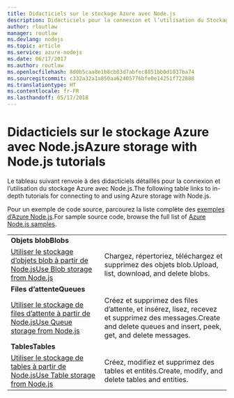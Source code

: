 ```yaml
---
title: Didacticiels sur le stockage Azure avec Node.js
description: Didacticiels pour la connexion et l’utilisation du Stockage Azure avec Node.js.
author: rloutlaw
manager: routlaw
ms.devlang: nodejs
ms.topic: article
ms.service: azure-nodejs
ms.date: 06/17/2017
ms.author: routlaw
ms.openlocfilehash: 8d0b5caa8e1b8cb03d7abfec8851bb0d1037ba74
ms.sourcegitcommit: c332a32a1a850aa62405776bfe0e14251f722888
ms.translationtype: HT
ms.contentlocale: fr-FR
ms.lasthandoff: 05/17/2018
---
```

# <a name="azure-storage-with-nodejs-tutorials"></a><span data-ttu-id="59468-103">Didacticiels sur le stockage Azure avec Node.js</span><span class="sxs-lookup"><span data-stu-id="59468-103">Azure storage with Node.js tutorials</span></span>

<span data-ttu-id="59468-104">Le tableau suivant renvoie à des didacticiels détaillés pour la connexion et l’utilisation du stockage Azure avec Node.js.</span><span class="sxs-lookup"><span data-stu-id="59468-104">The following table links to in-depth tutorials for connecting to and using Azure storage with Node.js.</span></span>

<span data-ttu-id="59468-105">Pour un exemple de code source, parcourez la liste complète des [exemples d’Azure Node.js](https://azure.microsoft.com/resources/samples/?term=nodejs).</span><span class="sxs-lookup"><span data-stu-id="59468-105">For sample source code, browse the full list of [Azure Node.js samples](https://azure.microsoft.com/resources/samples/?term=nodejs).</span></span>

| | |
|---|---|
| <span data-ttu-id="59468-106">**Objets blob**</span><span class="sxs-lookup"><span data-stu-id="59468-106">**Blobs**</span></span> ||
| [<span data-ttu-id="59468-107">Utiliser le stockage d’objets blob à partir de Node.js</span><span class="sxs-lookup"><span data-stu-id="59468-107">Use Blob storage from Node.js</span></span>](http://docs.microsoft.com/azure/storage/storage-nodejs-how-to-use-blob-storage?toc=/azure/node/toc.json&bc=/azure/node/toc.json) | <span data-ttu-id="59468-108">Chargez, répertoriez, téléchargez et supprimez des objets blob.</span><span class="sxs-lookup"><span data-stu-id="59468-108">Upload, list, download, and delete blobs.</span></span> |
| <span data-ttu-id="59468-109">**Files d’attente**</span><span class="sxs-lookup"><span data-stu-id="59468-109">**Queues**</span></span> ||
| [<span data-ttu-id="59468-110">Utiliser le stockage de files d’attente à partir de Node.js</span><span class="sxs-lookup"><span data-stu-id="59468-110">Use Queue storage from Node.js</span></span>](http://docs.microsoft.com/azure/storage/storage-nodejs-how-to-use-queues?toc=/azure/node/toc.json&bc=/azure/node/toc.json) | <span data-ttu-id="59468-111">Créez et supprimez des files d’attente, et insérez, lisez, recevez et supprimez des messages.</span><span class="sxs-lookup"><span data-stu-id="59468-111">Create and delete queues and insert, peek, get, and delete messages.</span></span> |
| <span data-ttu-id="59468-112">**Tables**</span><span class="sxs-lookup"><span data-stu-id="59468-112">**Tables**</span></span> ||
| [<span data-ttu-id="59468-113">Utiliser le stockage de tables à partir de Node.js</span><span class="sxs-lookup"><span data-stu-id="59468-113">Use Table storage from Node.js</span></span>](http://docs.microsoft.com/azure/storage/storage-nodejs-how-to-use-table-storage?toc=/azure/node/toc.json&bc=/azure/node/toc.json) | <span data-ttu-id="59468-114">Créez, modifiez et supprimez des tables et entités.</span><span class="sxs-lookup"><span data-stu-id="59468-114">Create, modify, and delete tables and entities.</span></span> |
